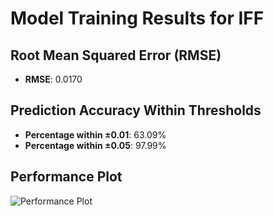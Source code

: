 # Model Training Results for IFF

## Root Mean Squared Error (RMSE)
- **RMSE**: 0.0170

## Prediction Accuracy Within Thresholds
- **Percentage within ±0.01**: 63.09%
- **Percentage within ±0.05**: 97.99%

## Performance Plot
![Performance Plot](../imgs/IFF.png)
